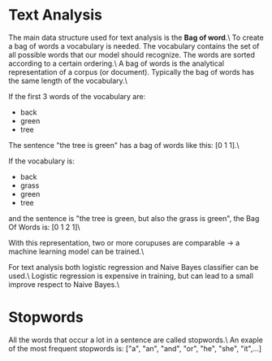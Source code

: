# Text Analysis
The main data structure used for text analysis is the $\textbf{Bag of word}$.\\
To create a bag of words a vocabulary is needed. The vocabulary contains the set of all possible words that our model should recognize. The words are sorted according to a certain ordering.\\
A bag of words is the analytical representation of a corpus (or document). Typically the bag of words has the same length of the vocabulary.\\

If the first 3 words of the vocabulary are:

- back
- green
- tree
  
The sentence "the tree is green" has a bag of words like this: [0 1 1].\\

If the vocabulary is:

- back
- grass
- green
- tree

and the sentence is "the tree is green, but also the grass is green", the Bag Of Words is: [0 1 2 1]\\

With this representation, two or more corupuses are comparable $\rightarrow$ a machine learning model can be trained.\\

For text analysis both logistic regression and Naive Bayes classifier can be used.\\
Logistic regression is expensive in training, but can lead to a small improve respect to Naive Bayes.\\

# Stopwords
All the words that occur a lot in a sentence are called stopwords.\\
An exaple of the most frequent stopwords is: ["a", "an", "and", "or", "he", "she", "it",...]
